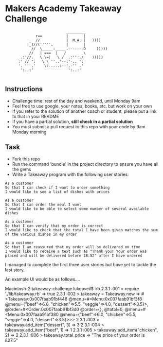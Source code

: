 Makers Academy Takeaway Challenge
==================
```
                            _________
              r==           |       |
           _  //            |  M.A. |   ))))
          |_)//(''''':      |       |
            //  \_____:_____.-------D     )))))
           //   | ===  |   /        \
       .:'//.   \ \=|   \ /  .:'':./    )))))
      :' // ':   \ \ ''..'--:'-.. ':
      '. '' .'    \:.....:--'.-'' .'
       ':..:'                ':..:'
 
 ```

Instructions
-------

* Challenge time: rest of the day and weekend, until Monday 9am
* Feel free to use google, your notes, books, etc. but work on your own
* If you refer to the solution of another coach or student, please put a link to that in your README
* If you have a partial solution, **still check in a partial solution**
* You must submit a pull request to this repo with your code by 9am Monday morning

Task
-----

* Fork this repo
* Run the command 'bundle' in the project directory to ensure you have all the gems
* Write a Takeaway program with the following user stories:

```
As a customer
So that I can check if I want to order something
I would like to see a list of dishes with prices

As a customer
So that I can order the meal I want
I would like to be able to select some number of several available dishes

As a customer
So that I can verify that my order is correct
I would like to check that the total I have been given matches the sum of the various dishes in my order

As a customer
So that I am reassured that my order will be delivered on time
I would like to receive a text such as "Thank you! Your order was placed and will be delivered before 18:52" after I have ordered
```

I managed to complete the first three user stories but have yet to tackle the last story.

An example UI would be as follows....

Macintosh-2:takeaway-challenge lukeaveil$ irb
2.3.1 :001 > require './lib/takeaway.rb'
 => true 
2.3.1 :002 > takeaway = Takeaway.new
 => #<Takeaway:0x007faab91bf448 @menu=#<Menu:0x007faab91bf3f8 @menu={"beef"=>6.0, "chicken"=>5.5, "veggie"=>4.0, "dessert"=>3.5}>, @order=#<Order:0x007faab91bf3d0 @order={}, @total=0, @menu=#<Menu:0x007faab91bf380 @menu={"beef"=>6.0, "chicken"=>5.5, "veggie"=>4.0, "dessert"=>3.5}>>> 
2.3.1 :003 > takeaway.add_item("dessert", 3)
 => 3 
2.3.1 :004 > takeaway.add_item("beef", 1)
 => 1 
2.3.1 :005 > takeaway.add_item("chicken", 2)
 => 2 
2.3.1 :006 > takeaway.total_price
 => "The price of your order is £27.5" 
